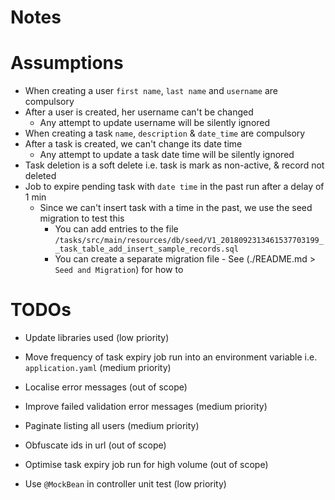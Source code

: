# Notes

# Assumptions

* When creating a user `first name`, `last name` and `username` are compulsory
* After a user is created, her username can't be changed
    * Any attempt to update username will be silently ignored
* When creating a task `name`, `description` & `date_time` are compulsory
* After a task is created, we can't change its date time
    * Any attempt to update a task date time will be silently ignored
* Task deletion is a soft delete i.e. task is mark as non-active, & record not deleted
* Job to expire pending task with `date time` in the past run after a delay of 1 min
    * Since we can't insert task with a time in the past, we use the seed migration to test this
        * You can add entries to the file `/tasks/src/main/resources/db/seed/V1_2018092313461537703199__task_table_add_insert_sample_records.sql`
        * You can create a separate migration file - See (./README.md > `Seed and Migration`) for how to

# TODOs

* Update libraries used (low priority)
* Move frequency of task expiry job run into an environment variable i.e. `application.yaml` (medium priority)
* Localise error messages (out of scope)
* Improve failed validation error messages (medium priority)
* Paginate listing all users (medium priority)

* Obfuscate ids in url (out of scope)
* Optimise task expiry job run for high volume (out of scope)

* Use `@MockBean` in controller unit test (low priority)